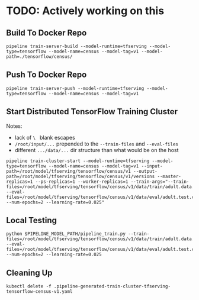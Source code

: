 # TODO:  Actively working on this

## Build To Docker Repo
```
pipeline train-server-build --model-runtime=tfserving --model-type=tensorflow --model-name=census --model-tag=v1 --model-path=./tensorflow/census/
```

## Push To Docker Repo
```
pipeline train-server-push --model-runtime=tfserving --model-type=tensorflow --model-name=census --model-tag=v1
```

## Start Distributed TensorFlow Training Cluster
Notes:
* lack of `\ ` blank escapes
* `/root/input/...` prepended to the `--train-files` and `--eval-files`
* different `.../data/...` dir structure than what would be on the host
```
pipeline train-cluster-start --model-runtime=tfserving --model-type=tensorflow --model-name=census --model-tag=v1 --input-path=/root/model/tfserving/tensorflow/census/v1 --output-path=/root/model/tfserving/tensorflow/census/v1/versions --master-replicas=1 --ps-replicas=1 --worker-replicas=1 --train-args="--train-files=/root/model/tfserving/tensorflow/census/v1/data/train/adult.data.csv --eval-files=/root/model/tfserving/tensorflow/census/v1/data/eval/adult.test.csv --num-epochs=2 --learning-rate=0.025"
```

## Local Testing
```
python $PIPELINE_MODEL_PATH/pipeline_train.py --train-files=/root/model/tfserving/tensorflow/census/v1/data/train/adult.data.csv --eval-files=/root/model/tfserving/tensorflow/census/v1/data/eval/adult.test.csv --num-epochs=2 --learning-rate=0.025
```

## Cleaning Up
```
kubectl delete -f .pipeline-generated-train-cluster-tfserving-tensorflow-census-v1.yaml
```
